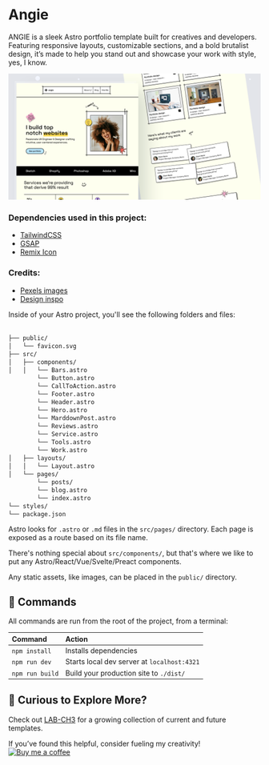 
# Angie

ANGIE is a sleek Astro portfolio template built for creatives and developers. Featuring responsive layouts, customizable sections, and a bold brutalist design, it’s made to help you stand out and showcase your work with style, yes, I know.



![basics](./src/assets/demo/thumbnail.png)


### Dependencies used in this project:
- [TailwindCSS](https://tailwindcss.com/)
- [GSAP](https://gsap.com/)
- [Remix Icon](https://remixicon.com/)

### Credits:
- [Pexels images](https://www.pexels.com/)
- [Design inspo](https://www.figma.com/design/YHGwlMXQLVCE3mTF4JVA5I/2024-Portfolios-(Community)?node-id=1-914&t=6JAt4v8pqxzppZ0b-0)



Inside of your Astro project, you'll see the following folders and files:

```text

├── public/
│   └── favicon.svg
├── src/
│   ├── components/
│   │   └── Bars.astro
        └── Button.astro
        └── CallToAction.astro
        └── Footer.astro
        └── Header.astro
        └── Hero.astro
        └── MarddownPost.astro
        └── Reviews.astro
        └── Service.astro
        └── Tools.astro
        └── Work.astro
│   ├── layouts/
│   │   └── Layout.astro
│   └── pages/
        └── posts/
        └── blog.astro
        └── index.astro
└── styles/
└── package.json
```

Astro looks for `.astro` or `.md` files in the `src/pages/` directory. Each page is exposed as a route based on its file name.

There's nothing special about `src/components/`, but that's where we like to put any Astro/React/Vue/Svelte/Preact components.

Any static assets, like images, can be placed in the `public/` directory.

## 🧞 Commands

All commands are run from the root of the project, from a terminal:

| Command                   | Action                                           |
| :------------------------ | :----------------------------------------------- |
| `npm install`             | Installs dependencies                            |
| `npm run dev`             | Starts local dev server at `localhost:4321`      |
| `npm run build`           | Build your production site to `./dist/`          |



## 👀 Curious to Explore More?

Check out [LAB-CH3](https://github.com/LaB-CH3) for a growing collection of current and future templates. 

If you’ve found this helpful, consider fueling my creativity!  
[![Buy me a coffee](https://www.buymeacoffee.com/assets/img/custom_images/orange_img.png)](https://www.buymeacoffee.com/d2OuR1c)


